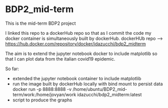 # BDP2_mid-term

This is the mid-term BDP2 project

I linked this repo to a dockerHub repo so that as I commit the code my docker container is simultaneously built by dockerHub.
dockerHUb repo --> https://hub.docker.com/repository/docker/idazucchi/bdp2_midterm

The aim is to extend the jupyter notebook docker to include matplotlib so that I can plot data from the italian covid19 epidemic.

So far:
  - extended the jupyter notebook container to include matplotlib
  - run the image built by dockerHub locally with bind mount to persist data \
    docker run -p 8888:8888 -v /home/ubuntu/BDP2_mid-term/work:/home/jovyan/work idazucchi/bdp2_midterm:latest
  - script to produce the graphs

